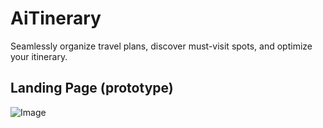 # AiTinerary
Seamlessly organize travel plans, discover must-visit spots, and optimize your itinerary.

## Landing Page (prototype)
![Image](https://github.com/user-attachments/assets/6e401b59-ceaa-4009-b83c-a002de18a1e0)
